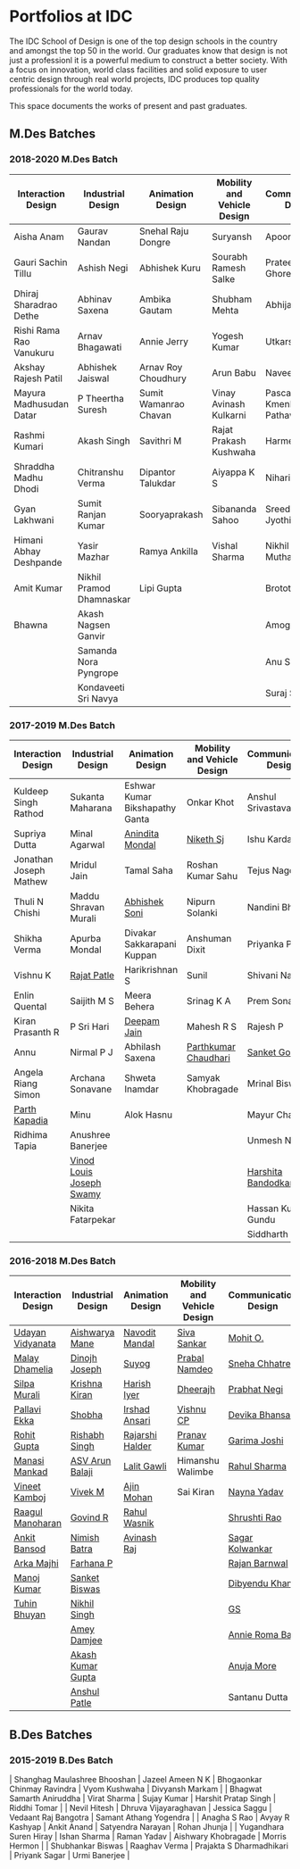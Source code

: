 Portfolios at IDC
===

The IDC School of Design is one of the top design schools in the country and amongst the top 50 in the world. Our graduates know that design is not just a professionl it is a powerful medium to construct a better society. With a focus on innovation, world class facilities and solid exposure to user centric design through real world projects, IDC produces top quality professionals for the world today.

This space documents the works of present and past graduates. 

M.Des Batches
----

### 2018-2020 M.Des Batch

| **Interaction Design**      | **Industrial Design**        | **Animation Design**      | **Mobility and Vehicle Design** | **Communication Design**         |
|-------------------------|--------------------------|-----------------------|-----------------------------|------------------------------|
| Aisha Anam              | Gaurav Nandan            | Snehal Raju Dongre    | Suryansh                    | Apoorva Lalit                |
| Gauri Sachin Tillu      | Ashish Negi              | Abhishek Kuru         | Sourabh Ramesh Salke        | Prateek Nitin Ghore          |
| Dhiraj Sharadrao Dethe  | Abhinav Saxena           | Ambika Gautam         | Shubham Mehta               | Abhijath Ajay                |
| Rishi Rama Rao Vanukuru | Arnav Bhagawati          | Annie Jerry           | Yogesh Kumar                | Utkarsh                      |
| Akshay Rajesh Patil     | Abhishek Jaiswal         | Arnav Roy Choudhury   | Arun Babu                   | Naveen Kumar                 |
| Mayura Madhusudan Datar | P Theertha Suresh        | Sumit Wamanrao Chavan | Vinay Avinash Kulkarni      | Pascal Mario Kmenlang Pathaw |
| Rashmi Kumari           | Akash Singh              | Savithri M            | Rajat Prakash Kushwaha      | Harmeet Kaur                 |
| Shraddha Madhu Dhodi    | Chitranshu Verma         | Dipantor Talukdar     | Aiyappa K S                 | Niharika Kapil               |
| Gyan Lakhwani           | Sumit Ranjan Kumar       | Sooryaprakash         | Sibananda Sahoo             | Sreedevi Jyothis             |
| Himani Abhay Deshpande  | Yasir Mazhar             | Ramya Ankilla         | Vishal Sharma               | Nikhil Ashokrao Muthal       |
| Amit Kumar              | Nikhil Pramod Dhamnaskar | Lipi Gupta            |                             | Brototi Mondal               |
| Bhawna                  | Akash Nagsen Ganvir      |                       |                             | Amogh Inamdar                |
|                         | Samanda Nora Pyngrope    |                       |                             | Anu Sankar S                 |
|                         | Kondaveeti Sri Navya     |                       |                             | Suraj S Kendre               |



### 2017-2019 M.Des Batch

| **Interaction Design**                                   | **Industrial Design**                                                | **Animation Design**                                      | **Mobility and Vehicle Design**                               | **Communication Design**                                         |
|-------------------------------------------------------|------------------------------------------------------------------|-------------------------------------------------------|-----------------------------------------------------------|--------------------------------------------------------------|
| Kuldeep Singh Rathod                                  | Sukanta Maharana                                                 | Eshwar Kumar Bikshapathy Ganta                        | Onkar Khot                                                | Anshul Srivastava                                            |
| Supriya Dutta                                         | Minal Agarwal                                                    | [Anindita Mondal](https://anindita24.artstation.com/) | [Niketh Sj](https://www.behance.net/nikethsj)             | Ishu Kardam                                                  |
| Jonathan Joseph Mathew                                | Mridul Jain                                                      | Tamal Saha                                            | Roshan Kumar Sahu                                         | Tejus Nagdev                                                 |
| Thuli N Chishi                                        | Maddu Shravan Murali                                             | [Abhishek Soni](https://www.behance.net/rudrabhishek) | Nipurn Solanki                                            | Nandini Bhosale                                              |
| Shikha Verma                                          | Apurba Mondal                                                    | Divakar Sakkarapani Kuppan                            | Anshuman Dixit                                            | Priyanka Purty                                               |
| Vishnu K                                              | [Rajat Patle](https://www.behance.net/rajatatbehc564)            | Harikrishnan S                                        | Sunil                                                     | Shivani Nayak                                                |
| Enlin Quental                                         | Saijith M S                                                      | Meera Behera                                          | Srinag K A                                                | Prem Sonar                                                   |
| Kiran Prasanth R                                      | P Sri Hari                                                       | [Deepam Jain](https://www.behance.net/JainDeepam)     | Mahesh R S                                                | Rajesh P                                                     |
| Annu                                                  | Nirmal P J                                                       | Abhilash Saxena                                       | [Parthkumar Chaudhari](https://www.behance.net/ardhviram) | [Sanket Gonte](https://www.behance.net/sanketgk955328)       |
| Angela Riang Simon                                    | Archana Sonavane                                                 | Shweta Inamdar                                        | Samyak Khobragade                                         | Mrinal Biswas                                                |
| [Parth Kapadia](https://www.behance.net/parthkapadia) | Minu                                                             | Alok Hasnu                                            |                                                           | Mayur Chaure                                                 |
| Ridhima Tapia                                         | Anushree Banerjee                                                |                                                       |                                                           | Unmesh Nayak                                                 |
|                                                       | [Vinod Louis Joseph Swamy](https://www.behance.net/vinodljswamy) |                                                       |                                                           | [Harshita Bandodkar](https://www.behance.net/harshitaba0e55) |
|                                                       | Nikita Fatarpekar                                                |                                                       |                                                           | Hassan Kumar Gundu                                           |
|                                                       |                                                                  |                                                       |                                                           | Siddharth A                                                  |


### 2016-2018 M.Des Batch

| **Interaction Design**                                         | **Industrial Design**                                         | **Animation Design**                                          | **Mobility and Vehicle Design**                           | **Communication Design**                                      |
|------------------------------------------------------------|-----------------------------------------------------------|-----------------------------------------------------------|-------------------------------------------------------|-----------------------------------------------------------|
| [Udayan Vidyanata](https://www.behance.net/udayanvidyanta) | [Aishwarya Mane](https://www.behance.net/Aishwarya_Mane)  | [Navodit Mandal](https://www.behance.net/navodit)         | [Siva Sankar](https://www.behance.net/siva493)        | [Mohit O.](https://www.behance.net/mohithO)               |
| [Malay Dhamelia](http://dee-am.in/myWorks)                        | [Dinojh Joseph](https://www.behance.net/dinojjosep3176)   | [Suyog](https://www.behance.net/suyog2703)                | [Prabal Namdeo](https://www.behance.net/prabalnamdeo) | [Sneha Chhatre](https://www.behance.net/sneha_chhatre)    |
| [Silpa Murali](https://www.behance.net/silpa_murali)       | [Krishna Kiran](https://www.behance.net/kriskiran)        | [Harish Iyer](https://www.behance.net/nharishiyer)        | [Dheerajh](https://www.behance.net/dheerudijub0c0)    | [Prabhat Negi](https://www.behance.net/np_3c2f39)         |
| [Pallavi Ekka](https://www.behance.net/pallavimon3e2c)     | [Shobha](http://www.behance.net/bshobhanaia0bd)                  | [Irshad Ansari](https://www.behance.net/irshu0786aa8ad)   | [Vishnu CP](https://www.behance.net/vishnucp2)        | [Devika Bhansali](https://www.behance.net/devikabhansali) |
| [Rohit Gupta](http://rohitg.in/projects/)                  | [Rishabh Singh](http://be.net/arsinghris29ae)                    | [Rajarshi Halder](https://www.behance.net/rajarshihalder) | [Pranav Kumar](https://www.behance.net/design-pk)     | [Garima Joshi](https://www.behance.net/nuevoartista)      |
| [Manasi Mankad](https://www.behance.net/m_mankad)          | [ASV Arun Balaji](https://www.behance.net/asvabalajiaa9e) | [Lalit Gawli](https://www.behance.net/gawalilalib515)     | Himanshu Walimbe                                      | [Rahul Sharma](https://www.behance.net/rahulsharma403)    |
| [Vineet Kamboj](http://www.vineetkamboj.info)                     | [Vivek M](https://www.behance.net/vivek_m)                | [Ajin Mohan](https://www.behance.net/ajinmohan0af7d)     | Sai Kiran                                             | [Nayna Yadav](https://www.behance.net/naynayadav)         |
| [Raagul Manoharan](http://www.raagulmanoharan.com)                | [Govind R](https://www.behance.net/govnd)                | [Rahul Wasnik](https://www.behance.net/wasnikrahub669)    |                                                       | [Shrushti Rao](https://www.behance.net/shrushtirao)       |
| [Ankit Bansod](https://www.behance.net/ankit_bansod)       | [Nimish Batra](http://nimishbatra.info)                   | [Avinash Raj](https://www.behance.net/avinash93)          |                                                       | [Sagar Kolwankar](https://www.behance.net/sagarkolwae371) |
| [Arka Majhi](https://www.behance.net/arkamajhi)            | [Farhana P](https://www.behance.net/farhanap63a0e)        |                                                           |                                                       | [Rajan Barnwal](https://www.behance.net/rajanbarnwal)     |
| [Manoj Kumar](https://www.behance.net/manojpenworks)       | [Sanket Biswas](https://www.behance.net/arsanketbie70e)   |                                                           |                                                       | [Dibyendu Khan](https://www.behance.net/dibyenduid50d9)   |
| [Tuhin Bhuyan](http://tbhynx.github.com)                   | [Nikhil Singh](http://nikhilsingh.design)                 |                                                           |                                                       | [GS](https://www.behance.net/GS_Rajni)                    |
|                                                            | [Amey Damjee](https://www.behance.net/damjee)             |                                                           |                                                       | [Annie Roma Baa](https://www.behance.net/annie_roma_baa)  |
|                                                            | [Akash Kumar Gupta](https://www.behance.net/aayanakash)   |                                                           |                                                       | [Anuja More](https://www.behance.net/anujamore)           |
|                                                            | [Anshul Patle](https://www.behance.net/anshulpatle)       |                                                           |                                                       | Santanu Dutta                                             |

B.Des Batches
---

### 2015-2019 B.Des Batch

| Shanghag Maulashree Bhooshan | Jazeel Ameen N K      | Bhogaonkar Chinmay Ravindra | Vyom Kushwaha        | Divyansh Markam        |
| Bhagwat Samarth Aniruddha    | Virat Sharma          | Sujay Kumar                 | Harshit Pratap Singh | Riddhi Tomar           |
| Nevil Hitesh                 | Dhruva Vijayaraghavan | Jessica Saggu               | Vedaant Raj Bangotra | Samant Athang Yogendra |
| Anagha S Rao                 | Avyay R Kashyap       | Ankit Anand                 | Satyendra Narayan    | Rohan Jhunja           |
| Yugandhara Suren Hiray       | Ishan Sharma          | Raman Yadav                 | Aishwary Khobragade  | Morris Hermon          |
| Shubhankar Biswas            | Raaghav Verma         | Prajakta S Dharmadhikari    | Priyank Sagar        | Urmi Banerjee          |



